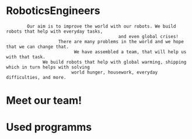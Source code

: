 
# RoboticsEngineers

            Our aim is to improve the world with our robots. We build robots that help with everyday tasks, 
                                               and even global crises! 
                        There are many problems in the world and we hope that we can change that.
                              We have assembled a team, that will help us with that task.
                  We build robots that help with global warming, shipping which in turn helps with solving 
                             world hunger, housework, everyday difficulties, and more. 
                      
# Meet our team!


# Used programms

